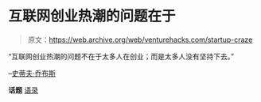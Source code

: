 # 互联网创业热潮的问题在于

> 原文：<https://web.archive.org/web/venturehacks.com/startup-craze>

“互联网创业热潮的问题不在于太多人在创业；而是太多人没有坚持下去。”

–[史蒂夫·乔布斯](https://web.archive.org/web/20220928215306/http://blogs.wsj.com/digits/2011/08/24/steve-jobss-best-quotes/)

**话题** [语录](https://web.archive.org/web/20220928215306/https://venturehacks.com/topics/quotes)